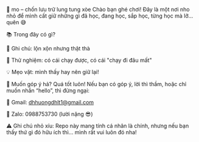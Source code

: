 👾 mo – chốn lưu trữ lung tung xòe
Chào bạn ghé chơi! Đây là một nơi nho nhỏ để mình cất giữ những gì đã học, đang học, sắp học, từng học mà lỡ… quên 😅

📚 Trong đây có gì?

📒 Ghi chú: lộn xộn nhưng thật thà

🧪 Thử nghiệm: có cái chạy được, có cái "chạy đi đâu mất"

💡 Mẹo vặt: mình thấy hay nên giữ lại!

🤝 Muốn góp ý hả? Quá tốt luôn!
Nếu bạn có góp ý, lời thì thầm, hoặc chỉ muốn nhắn “hello”, thì đừng ngại:

📧 Gmail: dhhuongdhlt1@gmail.com

📱 Zalo: 0988753730 (lười nặng 😎)

⚠️ Ghi chú nhỏ xíu:
Repo này mang tính cá nhân là chính, nhưng nếu bạn thấy thứ gì đó hữu ích thì… mình rất vui luôn đó nha!
